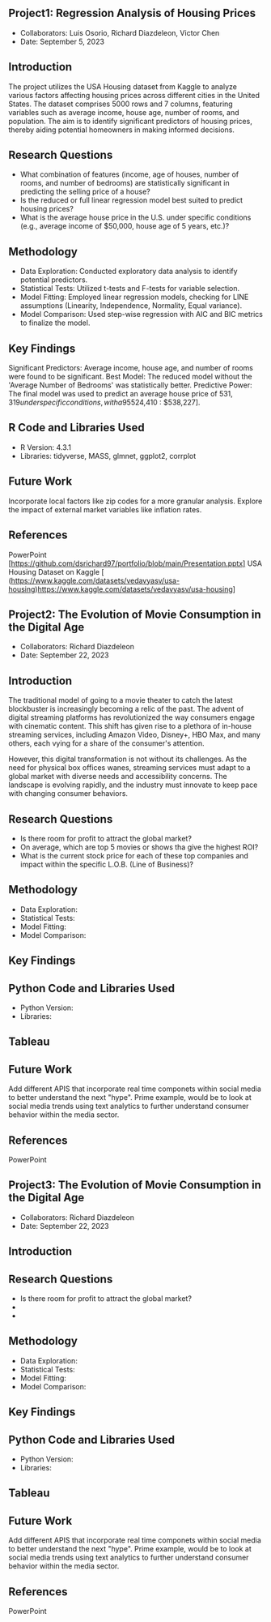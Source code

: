 ## Project1: Regression Analysis of Housing Prices
* Collaborators: Luis Osorio, Richard Diazdeleon, Victor Chen
* Date: September 5, 2023

## Introduction
The project utilizes the USA Housing dataset from Kaggle to analyze various factors affecting housing prices across different cities in the United States. The dataset comprises 5000 rows and 7 columns, featuring variables such as average income, house age, number of rooms, and population. The aim is to identify significant predictors of housing prices, thereby aiding potential homeowners in making informed decisions.

## Research Questions
* What combination of features (income, age of houses, number of rooms, and number of bedrooms) are statistically significant in predicting the selling price of a house?
* Is the reduced or full linear regression model best suited to predict housing prices?
* What is the average house price in the U.S. under specific conditions (e.g., average income of $50,000, house age of 5 years, etc.)?

## Methodology
* Data Exploration: Conducted exploratory data analysis to identify potential predictors.
* Statistical Tests: Utilized t-tests and F-tests for variable selection.
* Model Fitting: Employed linear regression models, checking for LINE assumptions (Linearity, Independence, Normality, Equal variance).
* Model Comparison: Used step-wise regression with AIC and BIC metrics to finalize the model.

## Key Findings
Significant Predictors: Average income, house age, and number of rooms were found to be significant.
Best Model: The reduced model without the 'Average Number of Bedrooms' was statistically better.
Predictive Power: The final model was used to predict an average house price of $531,319 under specific conditions, with a 95% confidence interval of [$524,410 : $538,227].

##  R Code and Libraries Used
* R Version: 4.3.1
* Libraries: tidyverse, MASS, glmnet, ggplot2, corrplot

## Future Work
Incorporate local factors like zip codes for a more granular analysis.
Explore the impact of external market variables like inflation rates.

## References
PowerPoint [https://github.com/dsrichard97/portfolio/blob/main/Presentation.pptx]
USA Housing Dataset on Kaggle [
(https://www.kaggle.com/datasets/vedavyasv/usa-housing)https://www.kaggle.com/datasets/vedavyasv/usa-housing]













## Project2: The Evolution of Movie Consumption in the Digital Age
* Collaborators: Richard Diazdeleon
* Date: September 22, 2023


## Introduction
The traditional model of going to a movie theater to catch the latest blockbuster is increasingly becoming a relic of the past. The advent of digital streaming platforms has revolutionized the way consumers engage with cinematic content. This shift has given rise to a plethora of in-house streaming services, including Amazon Video, Disney+, HBO Max, and many others, each vying for a share of the consumer's attention.

However, this digital transformation is not without its challenges. As the need for physical box offices wanes, streaming services must adapt to a global market with diverse needs and accessibility concerns. The landscape is evolving rapidly, and the industry must innovate to keep pace with changing consumer behaviors.

## Research Questions
* Is there room for profit to attract the global market? 
* On average, which are top 5 movies or shows tha give the highest ROI?
* What is the current stock price for each of these top companies and impact within the specific L.O.B. (Line of Business)?

## Methodology
* Data Exploration: 
* Statistical Tests: 
* Model Fitting: 
* Model Comparison: 

## Key Findings


##  Python Code and Libraries Used
* Python Version: 
* Libraries:

## Tableau 


## Future Work
Add different APIS that incorporate real time componets within social media to better understand the next "hype". Prime example, would be to look at social media trends using text analytics to further understand consumer behavior within the media sector.

## References
PowerPoint





## Project3: The Evolution of Movie Consumption in the Digital Age
* Collaborators: Richard Diazdeleon
* Date: September 22, 2023


## Introduction


## Research Questions
* Is there room for profit to attract the global market? 
*
* 

## Methodology
* Data Exploration: 
* Statistical Tests: 
* Model Fitting: 
* Model Comparison: 

## Key Findings


##  Python Code and Libraries Used
* Python Version: 
* Libraries:

## Tableau 


## Future Work
Add different APIS that incorporate real time componets within social media to better understand the next "hype". Prime example, would be to look at social media trends using text analytics to further understand consumer behavior within the media sector.

## References
PowerPoint
















